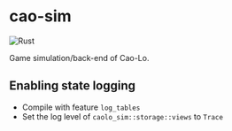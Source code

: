 # cao-sim

![Rust](https://github.com/caolo-game/cao-sim/workflows/Rust/badge.svg)

Game simulation/back-end of Cao-Lo.

## Enabling state logging

- Compile with feature `log_tables`
- Set the log level of `caolo_sim::storage::views` to `Trace`
